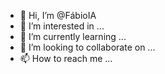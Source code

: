 - 👋 Hi, I’m @FábioIA
- 👀 I’m interested in ...
- 🌱 I’m currently learning ...
- 💞️ I’m looking to collaborate on ...
- 📫 How to reach me ...

<!---
fabioIA/fabioIA is a ✨ special ✨ repository because its `README.md` (this file) appears on your GitHub profile.
You can click the Preview link to take a look at your changes.
--->
